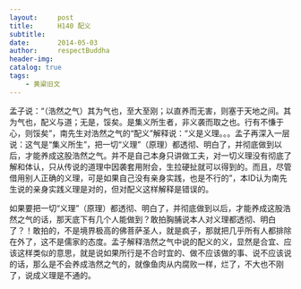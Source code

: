 ```yaml
---
layout:     post
title:      H140 配义
subtitle:   
date:       2014-05-03
author:     respectBuddha
header-img: 
catalog: true
tags:
    - 黄粱旧文
---
```


孟子说：“（浩然之气）其为气也，至大至刚；以直养而无害，则塞于天地之间。其为气也，配义与道；无是，馁矣。是集义所生者，非义袭而取之也。行有不慊于心，则馁矣”，南先生对浩然之气的“配义”解释说：“义是义理。。。孟子再深入一层说：这气是“集义所生”，把一切“义理”（原理）都透彻、明白了，并彻底做到以后，才能养成这股浩然之气。并不是自己本身只讲做工夫，对一切义理没有彻底了解和体认，只从传说的道理中因袭套用附会，生拉硬扯就可以得到的。而且，尽管借用别人正确的义理，可是如果自己没有亲身实践，也是不行的”，本ID认为南先生说的亲身实践义理是对的，但对配义这样解释是错误的。

如果要把一切“义理”（原理）都透彻、明白了，并彻底做到以后，才能养成这股浩然之气的话，那天底下有几个人能做到？敢拍胸脯说本人对义理都透彻、明白了？！敢拍的，不是境界极高的佛菩萨圣人，就是疯子，那就把几乎所有人都排除在外了，这不是儒家的态度。孟子解释浩然之气中说的配义的义，显然是合宜、应该这样类似的意思，就是说如果所行是不合时宜的、做不应该做的事、说不应该说的话，那么是不会养成浩然之气的，就像鱼肉从内腐败一样，烂了，不大也不刚了，说成义理是不通的。
